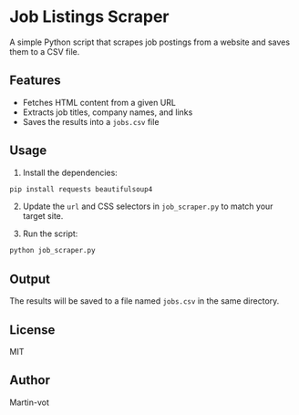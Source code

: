 # Job Listings Scraper

A simple Python script that scrapes job postings from a website and saves them to a CSV file.

## Features
- Fetches HTML content from a given URL
- Extracts job titles, company names, and links
- Saves the results into a `jobs.csv` file

## Usage

1. Install the dependencies:

```bash
pip install requests beautifulsoup4
```

2. Update the `url` and CSS selectors in `job_scraper.py` to match your target site.

3. Run the script:

```bash
python job_scraper.py
```

## Output

The results will be saved to a file named `jobs.csv` in the same directory.

## License

MIT

## Author

Martin-vot
